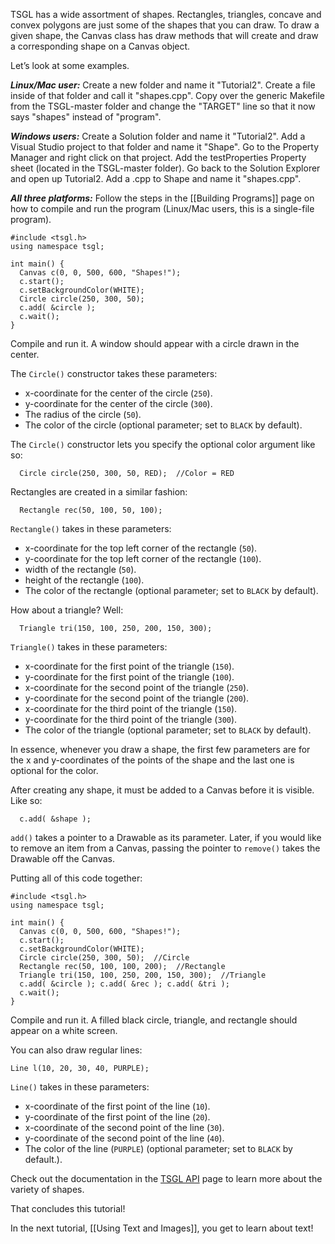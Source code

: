 TSGL has a wide assortment of shapes. Rectangles, triangles, concave and convex polygons are just some of the shapes that you can draw.  To draw a given shape, the Canvas class has draw methods that will create and draw a corresponding shape on a Canvas object.

Let’s look at some examples.

***Linux/Mac user:*** Create a new folder and name it "Tutorial2". Create a file inside of that folder and call it "shapes.cpp". Copy over the generic Makefile from the TSGL-master folder and change the "TARGET" line so that it now says "shapes" instead of "program".

***Windows users:*** Create a Solution folder and name it "Tutorial2". Add a Visual Studio project to that folder and name it "Shape". Go to the Property Manager and right click on that project. Add the testProperties Property sheet (located in the TSGL-master folder). Go back to the Solution Explorer and open up Tutorial2. Add a .cpp to Shape and name it "shapes.cpp".

***All three platforms:*** Follow the steps in the [[Building Programs]] page on how to compile and run the program (Linux/Mac users, this is a single-file program).

~~~{.cpp}
#include <tsgl.h>
using namespace tsgl;

int main() {
  Canvas c(0, 0, 500, 600, "Shapes!");
  c.start();
  c.setBackgroundColor(WHITE);
  Circle circle(250, 300, 50);
  c.add( &circle );
  c.wait();
}
~~~

Compile and run it. A window should appear with a circle drawn in the center.

The ```Circle()``` constructor takes these parameters:

* x-coordinate for the center of the circle (```250```).
* y-coordinate for the center of the circle (```300```).
* The radius of the circle (```50```).
* The color of the circle (optional parameter; set to ```BLACK``` by default).

The ```Circle()``` constructor lets you specify the optional color argument like so:

~~~{.cpp}
  Circle circle(250, 300, 50, RED);  //Color = RED
~~~

Rectangles are created in a similar fashion:

~~~{.cpp}
  Rectangle rec(50, 100, 50, 100);
~~~

```Rectangle()``` takes in these parameters:

* x-coordinate for the top left corner of the rectangle (```50```).
* y-coordinate for the top left corner of the rectangle (```100```).
* width of the rectangle (```50```).
* height of the rectangle (```100```).
* The color of the rectangle (optional parameter; set to ```BLACK``` by default).

How about a triangle? Well:

~~~{.cpp}
  Triangle tri(150, 100, 250, 200, 150, 300);
~~~

```Triangle()``` takes in these parameters:

* x-coordinate for the first point of the triangle (```150```).
* y-coordinate for the first point of the triangle (```100```).
* x-coordinate for the second point of the triangle (```250```).
* y-coordinate for the second point of the triangle (```200```).
* x-coordinate for the third point of the triangle (```150```).
* y-coordinate for the third point of the triangle (```300```).
* The color of the triangle (optional parameter; set to ```BLACK``` by default).

In essence, whenever you draw a shape, the first few parameters are for the x and y-coordinates of the points of the shape and the last one is optional for the color.

After creating any shape, it must be added to a Canvas before it is visible. Like so:
~~~{.cpp}
  c.add( &shape );
~~~
```add()``` takes a pointer to a Drawable as its parameter. Later, if you would like to remove an item from a Canvas, passing the pointer to ```remove()``` takes the Drawable off the Canvas.

Putting all of this code together:

~~~{.cpp}
#include <tsgl.h>
using namespace tsgl;

int main() {
  Canvas c(0, 0, 500, 600, "Shapes!");
  c.start();
  c.setBackgroundColor(WHITE);
  Circle circle(250, 300, 50);  //Circle
  Rectangle rec(50, 100, 100, 200);  //Rectangle
  Triangle tri(150, 100, 250, 200, 150, 300);  //Triangle
  c.add( &circle ); c.add( &rec ); c.add( &tri );
  c.wait();
}
~~~

Compile and run it. A filled black circle, triangle, and rectangle should appear on a white screen.

You can also draw regular lines:

~~~{.cpp}
Line l(10, 20, 30, 40, PURPLE);
~~~

```Line()``` takes in these parameters:

* x-coordinate of the first point of the line (```10```).
* y-coordinate of the first point of the line (```20```).
* x-coordinate of the second point of the line (```30```).
* y-coordinate of the second point of the line (```40```).
* The color of the line (```PURPLE```) (optional parameter; set to ```BLACK``` by default.).

Check out the documentation in the [TSGL API](http://calvin-cs.github.io/TSGL/html/annotated.html) page to learn more about the variety of shapes.

That concludes this tutorial!

In the next tutorial, [[Using Text and Images]], you get to learn about text!
